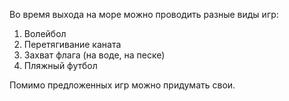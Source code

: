 Во время выхода на море можно проводить разные виды игр:
1. Волейбол
2. Перетягивание каната
3. Захват флага (на воде, на песке)
4. Пляжный футбол

Помимо предложенных игр можно придумать свои.